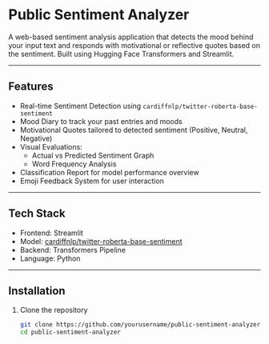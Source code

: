 # Public Sentiment Analyzer

A web-based sentiment analysis application that detects the mood behind your input text and responds with motivational or reflective quotes based on the sentiment. Built using Hugging Face Transformers and Streamlit.

---

## Features

- Real-time Sentiment Detection using `cardiffnlp/twitter-roberta-base-sentiment`
- Mood Diary to track your past entries and moods
- Motivational Quotes tailored to detected sentiment (Positive, Neutral, Negative)
- Visual Evaluations:
  - Actual vs Predicted Sentiment Graph
  - Word Frequency Analysis
- Classification Report for model performance overview
- Emoji Feedback System for user interaction

---

## Tech Stack

- Frontend: Streamlit
- Model: [cardiffnlp/twitter-roberta-base-sentiment](https://huggingface.co/cardiffnlp/twitter-roberta-base-sentiment)
- Backend: Transformers Pipeline
- Language: Python

---

## Installation

1. Clone the repository
   ```bash
   git clone https://github.com/yourusername/public-sentiment-analyzer.git
   cd public-sentiment-analyzer
